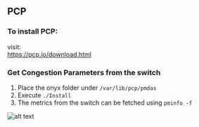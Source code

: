 ## PCP
### To install PCP:
visit:\
https://pcp.io/download.html

### Get Congestion Parameters from the switch
1. Place the onyx folder under `/var/lib/pcp/pmdas`
2. Execute `./Install`
3. The metrics from the switch can be fetched using `pminfo -f`
   
![alt text](https://github.com/niks16/iNet/blob/main/info/pcp_output.png?raw=true)


